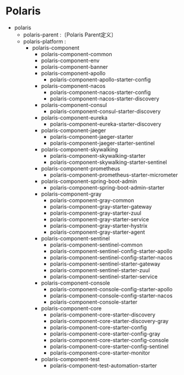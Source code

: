 # Polaris

- polaris
    - polaris-parent :〔Polaris Parent定义〕
    - polaris-platform :
        - polaris-component
            - polaris-component-common
            - polaris-component-env
            - polaris-component-banner
            - polaris-component-apollo
                - polaris-component-apollo-starter-config
            - polaris-component-nacos
                - polaris-component-nacos-starter-config
                - polaris-component-nacos-starter-discovery
            - polaris-component-consul
                - polaris-component-consul-starter-discovery
            - polaris-component-eureka
                - polaris-component-eureka-starter-discovery
            - polaris-component-jaeger
                - polaris-component-jaeger-starter
                - polaris-component-jaeger-starter-sentinel
            - polaris-component-skywalking
                - polaris-component-skywalking-starter
                - polaris-component-skywalking-starter-sentinel
            - polaris-component-prometheus
                - polaris-component-prometheus-starter-micrometer
            - polaris-component-spring-boot-admin
                - polaris-component-spring-boot-admin-starter
            - polaris-component-gray
                - polaris-component-gray-common
                - polaris-component-gray-starter-gateway
                - polaris-component-gray-starter-zuul
                - polaris-component-gray-starter-service
                - polaris-component-gray-starter-hystrix
                - polaris-component-gray-starter-agent
            - polaris-component-sentinel
                - polaris-component-sentinel-common
                - polaris-component-sentinel-config-starter-apollo
                - polaris-component-sentinel-config-starter-nacos
                - polaris-component-sentinel-starter-gateway
                - polaris-component-sentinel-starter-zuul
                - polaris-component-sentinel-starter-service
            - polaris-component-console
                - polaris-component-console-config-starter-apollo
                - polaris-component-console-config-starter-nacos
                - polaris-component-console-starter
            - polaris-component-core
                - polaris-component-core-starter-discovery
                - polaris-component-core-starter-discovery-gray
                - polaris-component-core-starter-config
                - polaris-component-core-starter-config-gray
                - polaris-component-core-starter-config-console
                - polaris-component-core-starter-config-sentinel
                - polaris-component-core-starter-monitor
            - polaris-component-test
                - polaris-component-test-automation-starter